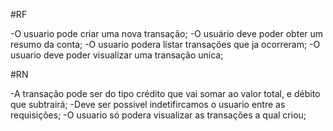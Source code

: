 #RF

-O usuario pode criar uma nova transação;
-O usuário deve poder obter um resumo da conta;
-O usuario podera listar transações que ja ocorreram;
-O usuario deve poder visualizar uma transação unica;

#RN

-A transação pode ser do tipo crédito que vai somar ao valor total, e débito que subtrairá;
-Deve ser possivel indetifircamos o usuario entre as requisições;
-O usuario só podera visualizar as transações a qual criou;
